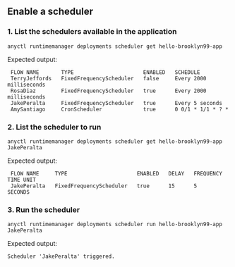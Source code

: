 ## Enable a scheduler

### 1. List the schedulers available in the application

```
anyctl runtimemanager deployments scheduler get hello-brooklyn99-app
```

Expected output:

```
 FLOW NAME       TYPE                      ENABLED   SCHEDULE
 TerryJeffords   FixedFrequencyScheduler   false     Every 2000 milliseconds
 RosaDiaz        FixedFrequencyScheduler   true      Every 2000 milliseconds
 JakePeralta     FixedFrequencyScheduler   true      Every 5 seconds
 AmySantiago     CronScheduler             true      0 0/1 * 1/1 * ? *
```

### 2. List the scheduler to run

```
anyctl runtimemanager deployments scheduler get hello-brooklyn99-app JakePeralta
```

Expected output:

```
 FLOW NAME     TYPE                      ENABLED   DELAY   FREQUENCY   TIME UNIT
 JakePeralta   FixedFrequencyScheduler   true      15      5           SECONDS  
```

### 3. Run the scheduler

```
anyctl runtimemanager deployments scheduler run hello-brooklyn99-app JakePeralta
```

Expected output:

```
Scheduler 'JakePeralta' triggered.
```
